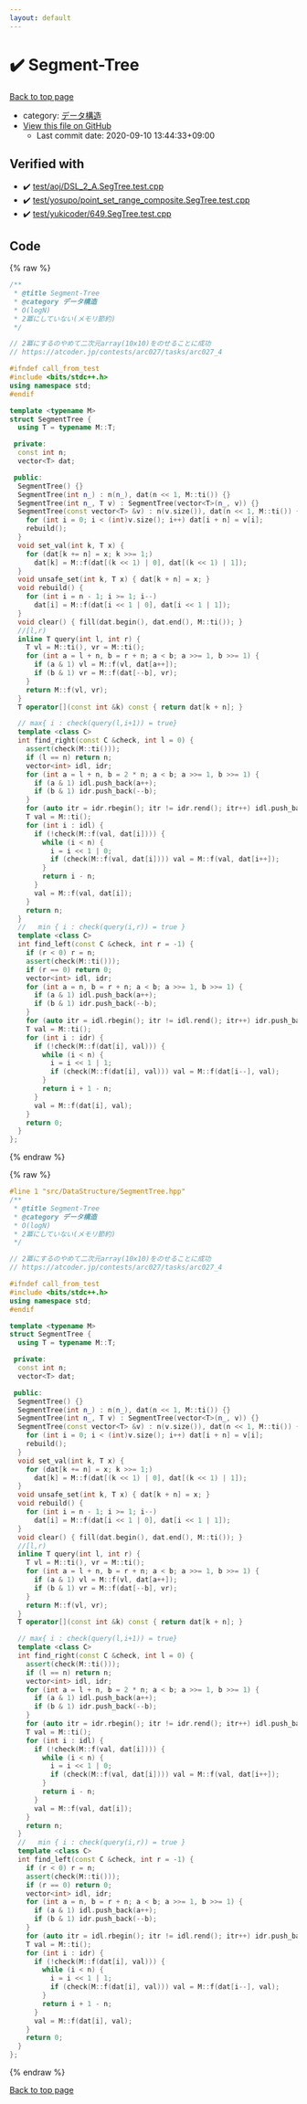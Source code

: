 ```yaml
---
layout: default
---
```


<!-- mathjax config similar to math.stackexchange -->
<script type="text/javascript" async
  src="https://cdnjs.cloudflare.com/ajax/libs/mathjax/2.7.5/MathJax.js?config=TeX-MML-AM_CHTML">
</script>
<script type="text/x-mathjax-config">
  MathJax.Hub.Config({
    TeX: { equationNumbers: { autoNumber: "AMS" }},
    tex2jax: {
      inlineMath: [ ['$','$'] ],
      processEscapes: true
    },
    "HTML-CSS": { matchFontHeight: false },
    displayAlign: "left",
    displayIndent: "2em"
  });
</script>

<script type="text/javascript" src="https://cdnjs.cloudflare.com/ajax/libs/jquery/3.4.1/jquery.min.js"></script>
<script src="https://cdn.jsdelivr.net/npm/jquery-balloon-js@1.1.2/jquery.balloon.min.js" integrity="sha256-ZEYs9VrgAeNuPvs15E39OsyOJaIkXEEt10fzxJ20+2I=" crossorigin="anonymous"></script>
<script type="text/javascript" src="../../../assets/js/copy-button.js"></script>
<link rel="stylesheet" href="../../../assets/css/copy-button.css" />


# :heavy_check_mark: Segment-Tree

<a href="../../../index.html">Back to top page</a>

* category: <a href="../../../index.html#c1c7278649b583761cecd13e0628181d">データ構造</a>
* <a href="{{ site.github.repository_url }}/blob/master/src/DataStructure/SegmentTree.hpp">View this file on GitHub</a>
    - Last commit date: 2020-09-10 13:44:33+09:00




## Verified with

* :heavy_check_mark: <a href="../../../verify/test/aoj/DSL_2_A.SegTree.test.cpp.html">test/aoj/DSL_2_A.SegTree.test.cpp</a>
* :heavy_check_mark: <a href="../../../verify/test/yosupo/point_set_range_composite.SegTree.test.cpp.html">test/yosupo/point_set_range_composite.SegTree.test.cpp</a>
* :heavy_check_mark: <a href="../../../verify/test/yukicoder/649.SegTree.test.cpp.html">test/yukicoder/649.SegTree.test.cpp</a>


## Code

<a id="unbundled"></a>
{% raw %}
```cpp
/**
 * @title Segment-Tree
 * @category データ構造
 * O(logN)
 * 2冪にしていない(メモリ節約)
 */

// 2冪にするのやめて二次元array(10x10)をのせることに成功
// https://atcoder.jp/contests/arc027/tasks/arc027_4

#ifndef call_from_test
#include <bits/stdc++.h>
using namespace std;
#endif

template <typename M>
struct SegmentTree {
  using T = typename M::T;

 private:
  const int n;
  vector<T> dat;

 public:
  SegmentTree() {}
  SegmentTree(int n_) : n(n_), dat(n << 1, M::ti()) {}
  SegmentTree(int n_, T v) : SegmentTree(vector<T>(n_, v)) {}
  SegmentTree(const vector<T> &v) : n(v.size()), dat(n << 1, M::ti()) {
    for (int i = 0; i < (int)v.size(); i++) dat[i + n] = v[i];
    rebuild();
  }
  void set_val(int k, T x) {
    for (dat[k += n] = x; k >>= 1;)
      dat[k] = M::f(dat[(k << 1) | 0], dat[(k << 1) | 1]);
  }
  void unsafe_set(int k, T x) { dat[k + n] = x; }
  void rebuild() {
    for (int i = n - 1; i >= 1; i--)
      dat[i] = M::f(dat[i << 1 | 0], dat[i << 1 | 1]);
  }
  void clear() { fill(dat.begin(), dat.end(), M::ti()); }
  //[l,r)
  inline T query(int l, int r) {
    T vl = M::ti(), vr = M::ti();
    for (int a = l + n, b = r + n; a < b; a >>= 1, b >>= 1) {
      if (a & 1) vl = M::f(vl, dat[a++]);
      if (b & 1) vr = M::f(dat[--b], vr);
    }
    return M::f(vl, vr);
  }
  T operator[](const int &k) const { return dat[k + n]; }

  // max{ i : check(query(l,i+1)) = true}
  template <class C>
  int find_right(const C &check, int l = 0) {
    assert(check(M::ti()));
    if (l == n) return n;
    vector<int> idl, idr;
    for (int a = l + n, b = 2 * n; a < b; a >>= 1, b >>= 1) {
      if (a & 1) idl.push_back(a++);
      if (b & 1) idr.push_back(--b);
    }
    for (auto itr = idr.rbegin(); itr != idr.rend(); itr++) idl.push_back(*itr);
    T val = M::ti();
    for (int i : idl) {
      if (!check(M::f(val, dat[i]))) {
        while (i < n) {
          i = i << 1 | 0;
          if (check(M::f(val, dat[i]))) val = M::f(val, dat[i++]);
        }
        return i - n;
      }
      val = M::f(val, dat[i]);
    }
    return n;
  }
  //   min { i : check(query(i,r)) = true }
  template <class C>
  int find_left(const C &check, int r = -1) {
    if (r < 0) r = n;
    assert(check(M::ti()));
    if (r == 0) return 0;
    vector<int> idl, idr;
    for (int a = n, b = r + n; a < b; a >>= 1, b >>= 1) {
      if (a & 1) idl.push_back(a++);
      if (b & 1) idr.push_back(--b);
    }
    for (auto itr = idl.rbegin(); itr != idl.rend(); itr++) idr.push_back(*itr);
    T val = M::ti();
    for (int i : idr) {
      if (!check(M::f(dat[i], val))) {
        while (i < n) {
          i = i << 1 | 1;
          if (check(M::f(dat[i], val))) val = M::f(dat[i--], val);
        }
        return i + 1 - n;
      }
      val = M::f(dat[i], val);
    }
    return 0;
  }
};

```
{% endraw %}

<a id="bundled"></a>
{% raw %}
```cpp
#line 1 "src/DataStructure/SegmentTree.hpp"
/**
 * @title Segment-Tree
 * @category データ構造
 * O(logN)
 * 2冪にしていない(メモリ節約)
 */

// 2冪にするのやめて二次元array(10x10)をのせることに成功
// https://atcoder.jp/contests/arc027/tasks/arc027_4

#ifndef call_from_test
#include <bits/stdc++.h>
using namespace std;
#endif

template <typename M>
struct SegmentTree {
  using T = typename M::T;

 private:
  const int n;
  vector<T> dat;

 public:
  SegmentTree() {}
  SegmentTree(int n_) : n(n_), dat(n << 1, M::ti()) {}
  SegmentTree(int n_, T v) : SegmentTree(vector<T>(n_, v)) {}
  SegmentTree(const vector<T> &v) : n(v.size()), dat(n << 1, M::ti()) {
    for (int i = 0; i < (int)v.size(); i++) dat[i + n] = v[i];
    rebuild();
  }
  void set_val(int k, T x) {
    for (dat[k += n] = x; k >>= 1;)
      dat[k] = M::f(dat[(k << 1) | 0], dat[(k << 1) | 1]);
  }
  void unsafe_set(int k, T x) { dat[k + n] = x; }
  void rebuild() {
    for (int i = n - 1; i >= 1; i--)
      dat[i] = M::f(dat[i << 1 | 0], dat[i << 1 | 1]);
  }
  void clear() { fill(dat.begin(), dat.end(), M::ti()); }
  //[l,r)
  inline T query(int l, int r) {
    T vl = M::ti(), vr = M::ti();
    for (int a = l + n, b = r + n; a < b; a >>= 1, b >>= 1) {
      if (a & 1) vl = M::f(vl, dat[a++]);
      if (b & 1) vr = M::f(dat[--b], vr);
    }
    return M::f(vl, vr);
  }
  T operator[](const int &k) const { return dat[k + n]; }

  // max{ i : check(query(l,i+1)) = true}
  template <class C>
  int find_right(const C &check, int l = 0) {
    assert(check(M::ti()));
    if (l == n) return n;
    vector<int> idl, idr;
    for (int a = l + n, b = 2 * n; a < b; a >>= 1, b >>= 1) {
      if (a & 1) idl.push_back(a++);
      if (b & 1) idr.push_back(--b);
    }
    for (auto itr = idr.rbegin(); itr != idr.rend(); itr++) idl.push_back(*itr);
    T val = M::ti();
    for (int i : idl) {
      if (!check(M::f(val, dat[i]))) {
        while (i < n) {
          i = i << 1 | 0;
          if (check(M::f(val, dat[i]))) val = M::f(val, dat[i++]);
        }
        return i - n;
      }
      val = M::f(val, dat[i]);
    }
    return n;
  }
  //   min { i : check(query(i,r)) = true }
  template <class C>
  int find_left(const C &check, int r = -1) {
    if (r < 0) r = n;
    assert(check(M::ti()));
    if (r == 0) return 0;
    vector<int> idl, idr;
    for (int a = n, b = r + n; a < b; a >>= 1, b >>= 1) {
      if (a & 1) idl.push_back(a++);
      if (b & 1) idr.push_back(--b);
    }
    for (auto itr = idl.rbegin(); itr != idl.rend(); itr++) idr.push_back(*itr);
    T val = M::ti();
    for (int i : idr) {
      if (!check(M::f(dat[i], val))) {
        while (i < n) {
          i = i << 1 | 1;
          if (check(M::f(dat[i], val))) val = M::f(dat[i--], val);
        }
        return i + 1 - n;
      }
      val = M::f(dat[i], val);
    }
    return 0;
  }
};

```
{% endraw %}

<a href="../../../index.html">Back to top page</a>

